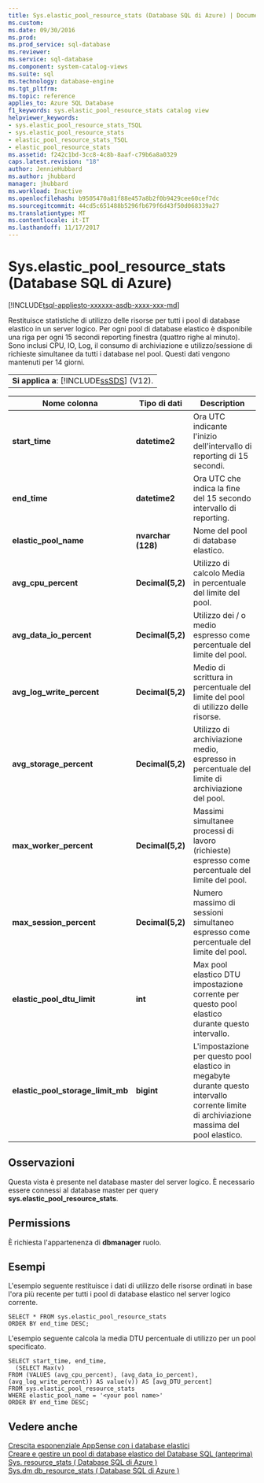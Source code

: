 ```yaml
---
title: Sys.elastic_pool_resource_stats (Database SQL di Azure) | Documenti Microsoft
ms.custom: 
ms.date: 09/30/2016
ms.prod: 
ms.prod_service: sql-database
ms.reviewer: 
ms.service: sql-database
ms.component: system-catalog-views
ms.suite: sql
ms.technology: database-engine
ms.tgt_pltfrm: 
ms.topic: reference
applies_to: Azure SQL Database
f1_keywords: sys.elastic_pool_resource_stats catalog view
helpviewer_keywords:
- sys.elastic_pool_resource_stats_TSQL
- sys.elastic_pool_resource_stats
- elastic_pool_resource_stats_TSQL
- elastic_pool_resource_stats
ms.assetid: f242c1bd-3cc8-4c8b-8aaf-c79b6a8a0329
caps.latest.revision: "18"
author: JennieHubbard
ms.author: jhubbard
manager: jhubbard
ms.workload: Inactive
ms.openlocfilehash: b9505470a81f88e457a8b2f0b9429cee60cef7dc
ms.sourcegitcommit: 44cd5c651488b5296fb679f6d43f50d068339a27
ms.translationtype: MT
ms.contentlocale: it-IT
ms.lasthandoff: 11/17/2017
---
```

# <a name="syselasticpoolresourcestats-azure-sql-database"></a>Sys.elastic_pool_resource_stats (Database SQL di Azure)
[!INCLUDE[tsql-appliesto-xxxxxx-asdb-xxxx-xxx-md](../../includes/tsql-appliesto-xxxxxx-asdb-xxxx-xxx-md.md)]

  Restituisce statistiche di utilizzo delle risorse per tutti i pool di database elastico in un server logico. Per ogni pool di database elastico è disponibile una riga per ogni 15 secondi reporting finestra (quattro righe al minuto). Sono inclusi CPU, IO, Log, il consumo di archiviazione e utilizzo/sessione di richieste simultanee da tutti i database nel pool. Questi dati vengono mantenuti per 14 giorni. 
  
||  
|-|  
|**Si applica a**: [!INCLUDE[ssSDS](../../includes/sssds-md.md)] (V12).|  
  
|Nome colonna|Tipo di dati|Description|  
|-----------------|---------------|-----------------|  
|**start_time**|**datetime2**|Ora UTC indicante l'inizio dell'intervallo di reporting di 15 secondi.|  
|**end_time**|**datetime2**|Ora UTC che indica la fine del 15 secondo intervallo di reporting.|  
|**elastic_pool_name**|**nvarchar (128)**|Nome del pool di database elastico.|  
|**avg_cpu_percent**|**Decimal(5,2)**|Utilizzo di calcolo Media in percentuale del limite del pool.|  
|**avg_data_io_percent**|**Decimal(5,2)**|Utilizzo dei / o medio espresso come percentuale del limite del pool.|  
|**avg_log_write_percent**|**Decimal(5,2)**|Medio di scrittura in percentuale del limite del pool di utilizzo delle risorse.|  
|**avg_storage_percent**|**Decimal(5,2)**|Utilizzo di archiviazione medio, espresso in percentuale del limite di archiviazione del pool.|  
|**max_worker_percent**|**Decimal(5,2)**|Massimi simultanee processi di lavoro (richieste) espresso come percentuale del limite del pool.|  
|**max_session_percent**|**Decimal(5,2)**|Numero massimo di sessioni simultaneo espresso come percentuale del limite del pool.|  
|**elastic_pool_dtu_limit**|**int**|Max pool elastico DTU impostazione corrente per questo pool elastico durante questo intervallo.|  
|**elastic_pool_storage_limit_mb**|**bigint**|L'impostazione per questo pool elastico in megabyte durante questo intervallo corrente limite di archiviazione massima del pool elastico.|  
  
## <a name="remarks"></a>Osservazioni  
 Questa vista è presente nel database master del server logico. È necessario essere connessi al database master per query **sys.elastic_pool_resource_stats**.  
  
## <a name="permissions"></a>Permissions  
 È richiesta l'appartenenza di **dbmanager** ruolo.  
  
## <a name="examples"></a>Esempi  
 L'esempio seguente restituisce i dati di utilizzo delle risorse ordinati in base l'ora più recente per tutti i pool di database elastico nel server logico corrente.  
  
```  
SELECT * FROM sys.elastic_pool_resource_stats   
ORDER BY end_time DESC;  
```  
  
 L'esempio seguente calcola la media DTU percentuale di utilizzo per un pool specificato.  
  
```  
SELECT start_time, end_time,      
  (SELECT Max(v)      
FROM (VALUES (avg_cpu_percent), (avg_data_io_percent), (avg_log_write_percent)) AS value(v)) AS [avg_DTU_percent]    
FROM sys.elastic_pool_resource_stats   
WHERE elastic_pool_name = '<your pool name>'   
ORDER BY end_time DESC;  
```  
  
## <a name="see-also"></a>Vedere anche  
 [Crescita esponenziale AppSense con i database elastici](https://azure.microsoft.com/documentation/articles/sql-database-elastic-pool/)   
 [Creare e gestire un pool di database elastico del Database SQL (anteprima)](https://azure.microsoft.com/documentation/articles/sql-database-elastic-pool-portal/)   
 [Sys. resource_stats &#40; Database SQL di Azure &#41;](../../relational-databases/system-catalog-views/sys-resource-stats-azure-sql-database.md)   
 [Sys.dm db_resource_stats &#40; Database SQL di Azure &#41;](../../relational-databases/system-dynamic-management-views/sys-dm-db-resource-stats-azure-sql-database.md)  
  
  
